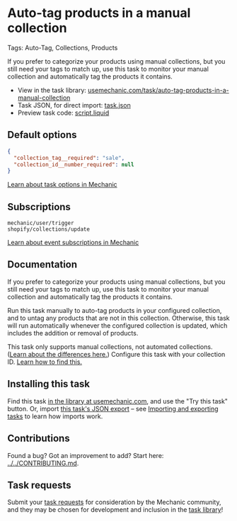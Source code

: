 # Auto-tag products in a manual collection

Tags: Auto-Tag, Collections, Products

If you prefer to categorize your products using manual collections, but you still need your tags to match up, use this task to monitor your manual collection and automatically tag the products it contains.

* View in the task library: [usemechanic.com/task/auto-tag-products-in-a-manual-collection](https://usemechanic.com/task/auto-tag-products-in-a-manual-collection)
* Task JSON, for direct import: [task.json](../../tasks/auto-tag-products-in-a-manual-collection.json)
* Preview task code: [script.liquid](./script.liquid)

## Default options

```json
{
  "collection_tag__required": "sale",
  "collection_id__number_required": null
}
```

[Learn about task options in Mechanic](https://docs.usemechanic.com/article/471-task-options)

## Subscriptions

```liquid
mechanic/user/trigger
shopify/collections/update
```

[Learn about event subscriptions in Mechanic](https://docs.usemechanic.com/article/408-subscriptions)

## Documentation

If you prefer to categorize your products using manual collections, but you still need your tags to match up, use this task to monitor your manual collection and automatically tag the products it contains.

Run this task manually to auto-tag products in your configured collection, and to untag any products that are not in this collection. Otherwise, this task will run automatically whenever the configured collection is updated, which includes the addition or removal of products.

This task only supports manual collections, not automated collections. ([Learn about the differences here.](https://help.shopify.com/en/manual/products/collections#collection-types)) Configure this task with your collection ID. [Learn how to find this.](https://help.usemechanic.com/en/articles/2946120-how-do-i-find-an-id-for-a-product-collection-order-or-something-else)

## Installing this task

Find this task [in the library at usemechanic.com](https://usemechanic.com/task/auto-tag-products-in-a-manual-collection), and use the "Try this task" button. Or, import [this task's JSON export](../../tasks/auto-tag-products-in-a-manual-collection.json) – see [Importing and exporting tasks](https://docs.usemechanic.com/article/505-importing-and-exporting-tasks) to learn how imports work.

## Contributions

Found a bug? Got an improvement to add? Start here: [../../CONTRIBUTING.md](../../CONTRIBUTING.md).

## Task requests

Submit your [task requests](https://mechanic.canny.io/task-requests) for consideration by the Mechanic community, and they may be chosen for development and inclusion in the [task library](https://tasks.mechanic.dev/)!
